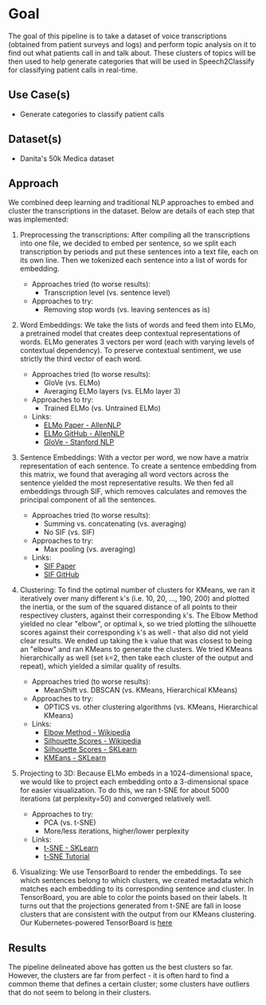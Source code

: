# Goal
The goal of this pipeline is to take a dataset of voice transcriptions (obtained from patient surveys and logs) and perform topic analysis on it to find out what patients call in and talk about. These clusters of topics will be then used to help generate categories that will be used in Speech2Classify for classifying patient calls in real-time.

## Use Case(s)
 * Generate categories to classify patient calls

## Dataset(s)
 * Danita's 50k Medica dataset

## Approach
We combined deep learning and traditional NLP approaches to embed and cluster the transcriptions in the dataset. Below are details of each step that was implemented:

1. Preprocessing the transcriptions: After compiling all the transcriptions into one file, we decided to embed per sentence, so we split each transcription by periods and put these sentences into a text file, each on its own line. Then we tokenized each sentence into a list of words for embedding.  
    * Approaches tried (to worse results):  
        - Transcription level (vs. sentence level)
    * Approaches to try:  
        - Removing stop words (vs. leaving sentences as is)

2. Word Embeddings: We take the lists of words and feed them into ELMo, a pretrained model that creates deep contextual representations of words. ELMo generates 3 vectors per word (each with varying levels of contextual dependency). To preserve contextual sentiment, we use strictly the third vector of each word.
    * Approaches tried (to worse results):  
        - GloVe (vs. ELMo)
        - Averaging ELMo layers (vs. ELMo layer 3)
    * Approaches to try:  
        - Trained ELMo (vs. Untrained ELMo)
    * Links:  
        - [ELMo Paper - AllenNLP](https://arxiv.org/pdf/1802.05365.pdf)
        - [ELMo GitHub - AllenNLP](https://github.com/allenai/allennlp/blob/master/tutorials/how_to/elmo.md)
        - [GloVe - Stanford NLP](https://nlp.stanford.edu/projects/glove/)

3. Sentence Embeddings: With a vector per word, we now have a matrix representation of each sentence. To create a sentence embedding from this matrix, we found that averaging all word vectors across the sentence yielded the most representative results. We then fed all embeddings through SIF, which removes calculates and removes the principal component of all the sentences.
    * Approaches tried (to worse results):
        - Summing vs. concatenating (vs. averaging)
        - No SIF (vs. SIF)
    * Approaches to try:
        - Max pooling (vs. averaging)
    * Links:
        - [SIF Paper](https://openreview.net/pdf?id=SyK00v5xx)
        - [SIF GitHub](https://github.com/PrincetonML/SIF)

4. Clustering: To find the optimal number of clusters for KMeans, we ran it iteratively over many different `k`'s (i.e. 10, 20, ..., 190, 200) and plotted the inertia, or the sum of the squared distance of all points to their respectivey clusters, against their corresponding `k`'s. The Elbow Method yielded no clear "elbow", or optimal `k`, so we tried plotting the silhouette scores against their corresponding `k`'s as well - that also did not yield clear results. We ended up taking the `k` value that was closest to being an "elbow" and ran KMeans to generate the clusters. We tried KMeans hierarchically as well (set `k`=2, then take each cluster of the output and repeat), which yielded a similar quality of results.
    * Approaches tried (to worse results):
        - MeanShift vs. DBSCAN (vs. KMeans, Hierarchical KMeans)
    * Approaches to try:
        - OPTICS vs. other clustering algorithms (vs. KMeans, Hierarchical KMeans)
    * Links:
        - [Elbow Method - Wikipedia](https://en.wikipedia.org/wiki/Elbow_method_(clustering))
        - [Silhouette Scores - Wikipedia](https://en.wikipedia.org/wiki/Silhouette_(clustering))
        - [Silhouette Scores - SKLearn](http://scikit-learn.org/stable/modules/generated/sklearn.metrics.silhouette_score.html)
        - [KMEans - SKLearn](http://scikit-learn.org/stable/modules/generated/sklearn.cluster.KMeans.html)

5. Projecting to 3D: Because ELMo embeds in a 1024-dimensional space, we would like to project each embedding onto a 3-dimensional space for easier visualization. To do this, we ran t-SNE for about 5000 iterations (at perplexity=50) and converged relatively well.
    * Approaches to try:
        - PCA (vs. t-SNE)
        - More/less iterations, higher/lower perplexity
    * Links:
        - [t-SNE - SKLearn](http://scikit-learn.org/stable/modules/generated/sklearn.manifold.TSNE.html)
        - [t-SNE Tutorial](https://distill.pub/2016/misread-tsne/)

6. Visualizing: We use TensorBoard to render the embeddings. To see which sentences belong to which clusters, we created metadata which matches each embedding to its corresponding sentence and cluster. In TensorBoard, you are able to color the points based on their labels. It turns out that the projections generated from t-SNE are fall in loose clusters that are consistent with the output from our KMeans clustering. Our Kubernetes-powered TensorBoard is [here](dbslp1404:31313/#projector)

## Results
The pipeline delineated above has gotten us the best clusters so far. However, the clusters are far from perfect - it is often hard to find a common theme that defines a certain cluster; some clusters have outliers that do not seem to belong in their clusters.
